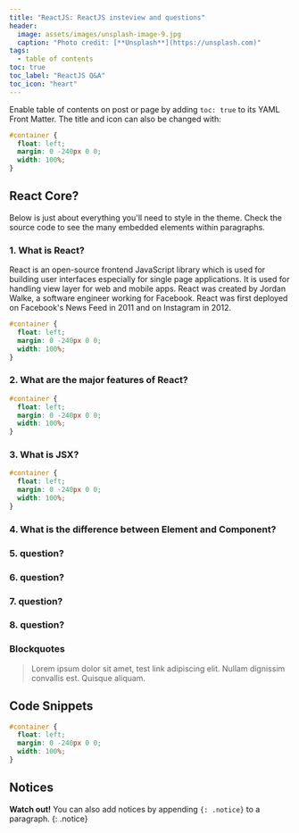 ```yaml
---
title: "ReactJS: ReactJS insteview and questions"
header:
  image: assets/images/unsplash-image-9.jpg
  caption: "Photo credit: [**Unsplash**](https://unsplash.com)"
tags:
  - table of contents
toc: true
toc_label: "ReactJS Q&A"
toc_icon: "heart"
---
```


Enable table of contents on post or page by adding `toc: true` to its YAML Front Matter. The title and icon can also be changed with:

```css
#container {
  float: left;
  margin: 0 -240px 0 0;
  width: 100%;
}
```

## React Core?

Below is just about everything you'll need to style in the theme. Check the source code to see the many embedded elements within paragraphs.

### 1. What is React?

React is an open-source frontend JavaScript library which is used for building user interfaces especially for single page applications. It is used for handling view layer for web and mobile apps. React was created by Jordan Walke, a software engineer working for Facebook. React was first deployed on Facebook's News Feed in 2011 and on Instagram in 2012.

```css
#container {
  float: left;
  margin: 0 -240px 0 0;
  width: 100%;
}
```

### 2. What are the major features of React?

```css
#container {
  float: left;
  margin: 0 -240px 0 0;
  width: 100%;
}
```
### 3. What is JSX?

```css
#container {
  float: left;
  margin: 0 -240px 0 0;
  width: 100%;
}
```
### 4. What is the difference between Element and Component?



### 5. question?



### 6. question?



### 7. question?


### 8. question?
 

### Blockquotes

> Lorem ipsum dolor sit amet, test link adipiscing elit. Nullam dignissim convallis est. Quisque aliquam.
 
## Code Snippets

```css
#container {
  float: left;
  margin: 0 -240px 0 0;
  width: 100%;
}
```
 

## Notices

**Watch out!** You can also add notices by appending `{: .notice}` to a paragraph.
{: .notice}